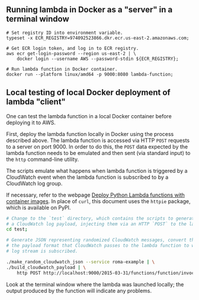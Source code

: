 ## Running lambda in Docker as a "server" in a terminal window

```
# Set registry ID into environment variable.
typeset -x ECR_REGISTRY=974092523866.dkr.ecr.us-east-2.amazonaws.com;

# Get ECR login token, and log in to ECR registry.
aws ecr get-login-password --region us-east-2 | \
    docker login --username AWS --password-stdin ${ECR_REGISTRY};
    
# Run lambda function in Docker container.
docker run --platform linux/amd64 -p 9000:8080 lambda-function;
```

## Local testing of local Docker deployment of lambda "client"

One can test the lambda function in a local Docker container before deploying it
to AWS.

First, deploy the lambda function locally in Docker using the process
described above. The lambda function is accessed via HTTP `POST` requests
to a server on port 9000.
In order to do this, the `POST` data expected by the lambda function needs to be
emulated and then sent (via standard input) to the `http` command-line utility.

The scripts emulate what happens when lambda function is triggered by a
CloudWatch event when the lambda function is subscribed to by a CloudWatch
log group.

If necessary, refer to the webpage [Deploy Python Lambda functions with
container images](https://docs.aws.amazon.com/lambda/latest/dg/python-image.html#python-image-instructions). In place of `curl`, this document uses the `httpie`
package, which is available on PyPI.

```sh
# Change to the `test` directory, which contains the scripts to generate and format
# a CloudWatch log payload, injecting them via an HTTP `POST` to the lambda function.
cd test;

# Generate JSON representing randomized CloudWatch messages, convert them into
# the payload format that CloudWatch passes to the lambda function to which the
# log stream is subscribed.

./make_random_cloudwatch_json --service roma-example | \
./build_cloudwatch_payload | \
	http POST http://localhost:9000/2015-03-31/functions/function/invocations
```

Look at the terminal window where the lambda was launched locally; the output
produced by the function will indicate any problems.
